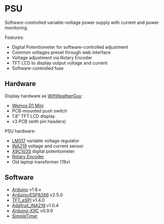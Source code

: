 # PSU
Software-controlled variable-voltage power supply with current and power monitoring.

Features:
- Digital Potentiometer for software-controlled adjustment
- Common voltages preset through web interface
- Voltage adjustment via Rotary Encoder
- TFT LCD to display output voltage and current
- Software-controlled fuse

## Hardware
Display hardware as [WifiWeatherGuy](https://cadlab.io/project/1280/master/files):
- [Wemos D1 Mini](https://wiki.wemos.cc/products:d1:d1_mini)
- PCB-mounted push switch
- 1.8" TFT LCD display
- v3 PCB (with pin headers)

PSU hardware:
- [LM317](https://en.wikipedia.org/wiki/LM317) variable voltage regulator
- [INA219](https://www.adafruit.com/product/904) voltage and current sensor
- [X9C103S](https://www.renesas.com/us/en/products/data-converters/digital-potentiometers/dcp/device/X9C103.html) digital potentiometer
- [Rotary Encoder](https://en.wikipedia.org/wiki/Rotary_encoder)
- Old laptop transformer (19v)

## Software
- [Arduino](https://www.arduino.cc/en/main/software) v1.8.x
- [Arduino/ESP8266](https://github.com/esp8266/Arduino) v2.5.0
- [TFT_eSPI](https://github.com/Bodmer/TFT_eSPI) v1.4.0
- [Adafruit_INA219](https://github.com/adafruit/Adafruit_INA219) v1.0.4
- [Arduino-X9C](https://github.com/philbowles/Arduino-X9C) v0.9.0
- [SimpleTimer](https://github.com/schinken/SimpleTimer)
